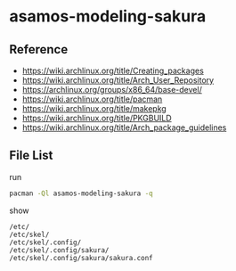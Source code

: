 
# asamos-modeling-sakura


## Reference

* https://wiki.archlinux.org/title/Creating_packages
* https://wiki.archlinux.org/title/Arch_User_Repository
* https://archlinux.org/groups/x86_64/base-devel/
* https://wiki.archlinux.org/title/pacman
* https://wiki.archlinux.org/title/makepkg
* https://wiki.archlinux.org/title/PKGBUILD
* https://wiki.archlinux.org/title/Arch_package_guidelines


## File List

run

``` sh
pacman -Ql asamos-modeling-sakura -q
```

show

```
/etc/
/etc/skel/
/etc/skel/.config/
/etc/skel/.config/sakura/
/etc/skel/.config/sakura/sakura.conf
```
